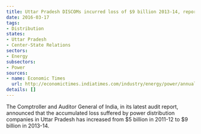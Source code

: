```yaml
---
title: Uttar Pradesh DISCOMs incurred loss of $9 billion 2013-14, report by CAG
date: 2016-03-17
tags:
- Distribution
states:
- Uttar Pradesh
- Center-State Relations
sectors:
- Energy
subsectors:
- Power
sources:
- name: Economic Times
  url: http://economictimes.indiatimes.com/industry/energy/power/annual-loss-of-discoms-mount-to-over-rs-60k-crore-in-up-cag/articleshow/51379349.cms
details: []
---
```


The Comptroller and Auditor General of India, in its latest audit report, announced that the accumulated loss suffered by power distribution companies in Uttar Pradesh has increased from $5 billion in 2011-12 to $9 billion in 2013-14.
